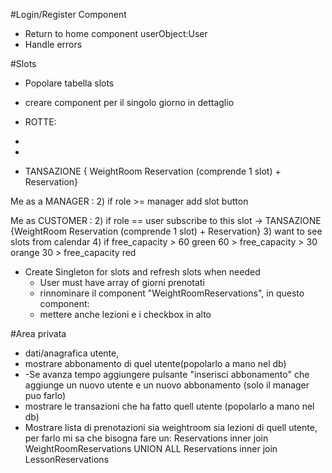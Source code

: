 #Login/Register Component
- Return to home component userObject:User
- Handle errors

#Slots
- Popolare tabella slots
- creare component per il singolo giorno in dettaglio
- ROTTE:

-
-
- TANSAZIONE { WeightRoom Reservation (comprende 1 slot) + Reservation}


Me as a MANAGER :
2) if role >= manager add slot button


Me as CUSTOMER :
2) if role == user subscribe to this slot
        -> TANSAZIONE {WeightRoom Reservation (comprende 1 slot) + Reservation}
3) want to see slots from calendar
4) if
        free_capacity > 60       green
        60 > free_capacity > 30  orange
        30 > free_capacity       red

- Create Singleton for slots and refresh slots when needed
  - User must have array of giorni prenotati
  - rinnominare il component "WeightRoomReservations", in questo component:
  - mettere anche lezioni e i checkbox in alto

#Area privata
  - dati/anagrafica utente,
  - mostrare abbonamento di quel utente(popolarlo a mano nel db)
  - -Se avanza tempo aggiungere pulsante "inserisci abbonamento" che aggiunge un nuovo utente e un nuovo abbonamento (solo il manager puo farlo)
  - mostrare le transazioni che ha fatto quell utente (popolarlo a mano nel db)
  - Mostrare lista di prenotazioni sia weightroom sia lezioni di quell utente, per farlo mi sa che bisogna fare un:
Reservations inner join WeightRoomReservations UNION ALL Reservations inner join LessonReservations

